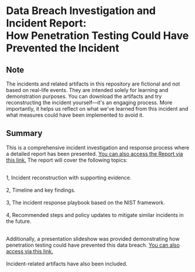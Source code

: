 # Data Breach Investigation and Incident Report: <br/>How Penetration Testing Could Have Prevented the Incident

<h2>Note</h2>

The incidents and related artifacts in this repository are fictional and not based on real-life events. They are intended solely for learning and demonstration purposes. You can download the artifacts and try reconstructing the incident yourself—it's an engaging process. More importantly, it helps us reflect on what we've learned from this incident and what measures could have been implemented to avoid it.

<h2>Summary</h2>
This is a comprehensive incident investigation and response process where a detailed report has been presented. <a href="https://drive.google.com/file/d/18IhxKcFxF26r02d9qU4Ac3UAYXNo7MKd/view?usp=sharing" target="_blank">You can also access the Report via this link.</a> The report will cover the following topics:<br/>

<br/>1, Incident reconstruction with supporting evidence.<br/>
<br/>2, Timeline and key findings.<br/>
<br/>3, The incident response playbook based on the NIST framework.<br/>
<br/>4, Recommended steps and policy updates to mitigate similar incidents in the future.<br/>

<br/>Additionally, a presentation slideshow was provided demonstrating how penetration testing could have prevented this data breach. <a href="https://docs.google.com/presentation/d/12oFAbpfsH3tmZNftIrTJXFXJHDGaeEdu/edit?usp=sharing&ouid=105621854867187731789&rtpof=true&sd=true" target="_blank">You can also access via this link.</a><br/>
<br/>Incident-related artifacts have also been included.<br/>



